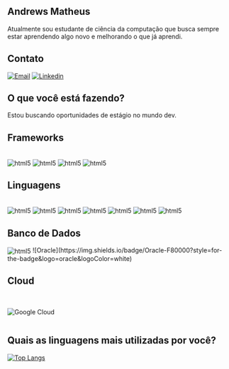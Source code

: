 ## Andrews Matheus
 Atualmente sou estudante de ciência da computação que busca sempre estar aprendendo algo novo e melhorando o que já aprendi.
## Contato
[![Email](https://img.shields.io/badge/Gmail-D14836?style=for-the-badge&logo=gmail&logoColor=white)](andrewsm.mariano@gmail.com) [![Linkedin](https://img.shields.io/badge/LinkedIn-0077B5?style=for-the-badge&logo=linkedin&logoColor=white)](https://www.linkedin.com/in/andrews-matheus-mariano-2a6709210/)

## O que você está fazendo?

Estou buscando oportunidades de estágio no mundo dev.

## Frameworks

<div style="display: inline-block">
  </br>

<img align="center" alt="html5" src="https://img.shields.io/badge/angular-%23DD0031.svg?style=for-the-badge&logo=angular&logoColor=white">
<img align="center" alt="html5" src="https://img.shields.io/badge/react%23DD0031.svg?style=for-the-badge&logo=angular&logoColor=white">
<img align="center" alt="html5" src="https://img.shields.io/badge/bootstrap-%23563D7C.svg?style=for-the-badge&logo=bootstrap&logoColor=white">
<img align="center" alt="html5" src="https://img.shields.io/badge/spring-%236DB33F.svg?style=for-the-badge&logo=spring&logoColor=white">
</div>

## Linguagens

<div style="display: inline-block">
  </br>

<img align="center" alt="html5" src="https://img.shields.io/badge/c++-%2300599C.svg?style=for-the-badge&logo=c%2B%2B&logoColor=white">
<img align="center" alt="html5" src="https://img.shields.io/badge/c%23-%23239120.svg?style=for-the-badge&logo=c-sharp&logoColor=white">
<img align="center" alt="html5" src="https://img.shields.io/badge/css3-%231572B6.svg?style=for-the-badge&logo=css3&logoColor=white">
<img align="center" alt="html5" src="https://img.shields.io/badge/html5-%23E34F26.svg?style=for-the-badge&logo=html5&logoColor=white">
<img align="center" alt="html5" src="https://img.shields.io/badge/java-%23ED8B00.svg?style=for-the-badge&logo=java&logoColor=white">
<img align="center" alt="html5" src="https://img.shields.io/badge/javascript-%23323330.svg?style=for-the-badge&logo=javascript&logoColor=%23F7DF1E">
<img align="center" alt="html5" src="https://img.shields.io/badge/typescript-%23007ACC.svg?style=for-the-badge&logo=typescript&logoColor=white">
</div>

## Banco de Dados
<img align="center" alt="html5" src="https://img.shields.io/badge/mysql-%2300f.svg?style=for-the-badge&logo=mysql&logoColor=white">
![Oracle](https://img.shields.io/badge/Oracle-F80000?style=for-the-badge&logo=oracle&logoColor=white)

## Cloud

<div style="display: inline-block">
  </br>

![Google Cloud](https://img.shields.io/badge/GoogleCloud-%234285F4.svg?style=for-the-badge&logo=google-cloud&logoColor=white)
</div>

## Quais as linguagens mais utilizadas por você?

[![Top Langs](https://github-readme-stats.vercel.app/api/top-langs/?username=AndrewsMatheus)](https://github.com/anuraghazra/github-readme-stats)
